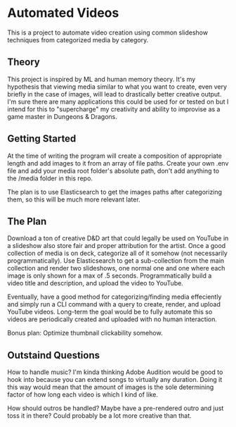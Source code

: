 # Automated Videos

This is a project to automate video creation using common slideshow techniques from categorized media by category.

## Theory

This project is inspired by ML and human memory theory.
It's my hypothesis that viewing media similar to what you want to create, even very briefly in the case of images, will lead to drastically better creative output.
I'm sure there are many applications this could be used for or tested on but I intend for this to "supercharge" my creativity and ability to improvise as a game master in Dungeons & Dragons.

## Getting Started

At the time of writing the program will create a composition of appropriate length and add images to it from an array of file paths.
Create your own .env file and add your media root folder's absolute path, don't add anything to the /media folder in this repo.

The plan is to use Elasticsearch to get the images paths after categorizing them, so this will be much more relevant later.

## The Plan

Download a ton of creative D&D art that could legally be used on YouTube in a slideshow also store fair and proper attribution for the artist.
Once a good collection of media is on deck, categorize all of it somehow (not necessarily programmatically).
Use Elasticsearch to get a sub-collection from the main collection and render two slideshows, one normal one and one where each image is only shown for a max of .5 seconds.
Programmatically build a video title and description, and upload the video to YouTube.

Eventually, have a good method for categorizing/finding media effeciently and simply run a CLI command with a query to create, render, and upload YouTube videos.
Long-term the goal would be to fully automate this so videos are periodically created and uploaded with no human interaction.

Bonus plan: Optimize thumbnail clickability somehow.

## Outstaind Questions

How to handle music? I'm kinda thinking Adobe Audition would be good to hook into because you can extend songs to virtually any duration.
Doing it this way would mean that the amount of images is the sole determining factor of how long each video is which I kind of like. 

How should outros be handled? Maybe have a pre-rendered outro and just toss it in there? Could probably be a lot more creative than that.